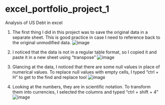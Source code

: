 # excel_portfolio_project_1
Analysis of US Debt in excel 

1) The first thing I did in this project was to save the original data in a separate sheet. This is good practice in case I need to reference back to the original unmodified data.
   ![image](https://github.com/Stivan1999/excel_portfolio_project_1/assets/139000414/60a4ff1d-d79c-4a22-a40b-703fba54089a)

2) I noticed that the data is not in a regular table format, so I copied it and paste it in a new sheet using “transpose”
   ![image](https://github.com/Stivan1999/excel_portfolio_project_1/assets/139000414/9758509f-1f74-47b9-a0cc-859bb3a42f55)

3) Glancing at the data, I noticed that there are some null values in place of numerical values. To replace null values with empty cells, I typed “ctrl + H” to get to the find and replace tool
   ![image](https://github.com/Stivan1999/excel_portfolio_project_1/assets/139000414/2cc72984-3bca-411d-92a3-ec9528830faf)

4) Looking at the numbers, they are in scientific notation. To transform them into currencies, I selected the columns and typed “ctrl + shift + 4”
   ![image](https://github.com/Stivan1999/excel_portfolio_project_1/assets/139000414/2a19e29c-c0b6-4007-8c1e-6cd4f1bb76ac)


